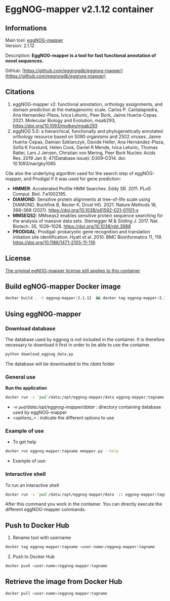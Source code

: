 # EggNOG-mapper v2.1.12 container

## Informations

Main tool: [eggNOG-mapper](http://eggnog5.embl.de/#/app/home) \
Version: 2.1.12

Description: **EggNOG-mapper is a tool for fast functional annotation of novel sequences.**

GitHub: [https://github.com/eggnogdb/eggnog-mapper](https://github.com/eggnogdb/eggnog-mapper) 

## Citations

1. eggNOG-mapper v2: functional annotation, orthology assignments, and domain prediction at the metagenomic scale. Carlos P. Cantalapiedra, Ana Hernandez-Plaza, Ivica Letunic, Peer Bork, Jaime Huerta-Cepas. 2021. Molecular Biology and Evolution, msab293, https://doi.org/10.1093/molbev/msab293
2. eggNOG 5.0: a hierarchical, functionally and phylogenetically annotated orthology resource based on 5090 organisms and 2502 viruses. Jaime Huerta-Cepas, Damian Szklarczyk, Davide Heller, Ana Hernández-Plaza, Sofia K Forslund, Helen Cook, Daniel R Mende, Ivica Letunic, Thomas Rattei, Lars J Jensen, Christian von Mering, Peer Bork Nucleic Acids Res. 2019 Jan 8; 47(Database issue): D309–D314. doi: 10.1093/nar/gky1085 

Cite also the underlying algorithm used for the search step of eggNOG-mapper, and Prodigal if it was used for gene prediction:

* **HMMER**: Accelerated Profile HMM Searches. Eddy SR. 2011. PLoS Comput. Biol. 7:e1002195.
* **DIAMOND**: Sensitive protein alignments at tree-of-life scale using DIAMOND. Buchfink B, Reuter K, Drost HG. 2021. Nature Methods 18, 366–368 (2021). https://doi.org/10.1038/s41592-021-01101-x
* **MMSEQS2**: MMseqs2 enables sensitive protein sequence searching for the analysis of massive data sets. Steinegger M & Söding J. 2017. Nat. Biotech. 35, 1026–1028. https://doi.org/10.1038/nbt.3988
* **PRODIGAL**: Prodigal: prokaryotic gene recognition and translation initiation site identification. Hyatt et al. 2010. BMC Bioinformatics 11, 119. https://doi.org/10.1186/1471-2105-11-119.

## License

[The original egNOG-mapper license still applies to this container](https://github.com/eggnogdb/eggnog-mapper/blob/master/LICENSE.txt)

## Build egNOG-mapper Docker image

```bash
docker build . -t eggnog-mapper:2.1.12  && docker tag eggnog-mapper:2.1.12 eggnog-mapper:latest
```

## Using eggNOG-mapper

### Download database

The database used by eggnog is not included in the container. It is therefore necessary to download it first in order to be able to use the container.
```bash
python download_eggnog_data.py
````
The database will be downloaded to the */data* folder

### General use

**Run the application**
```bash
docker run -v `pwd`/data:/opt/eggnog-mapper/data eggnog-mapper:tagname emapper.py <options>
```
* *-v `pwd`/data:/opt/eggnog-mapper/datar* : directory containing database used by eggNOG-mapper 
* *\<options_\>* : indicate the different options to use

### Example of use

* To get help
```bash
docker run eggnog-mapper:tagname emapper.py --help
```
* Example of use: 

### Interactive shell

To run an interactive shell
```bash
docker run -v `pwd`/data:/opt/eggnog-mapper/data -it eggnog-mapper:tagname
```
After this command you work in the container. You can directly execute the different eggNOG-mapper commands.

## Push to Docker Hub

1. Rename tool with username
```bash
docker tag eggnog-mapper:tagname <user-name>/eggnog-mapper:tagname
```
2. Push to Docker Hub
```bash
docker push <user-name>/eggnog-mapper:tagname
```

## Retrieve the image from Docker Hub

```bash
docker pull <user-name>/eggnog-mapper:tagname
```
